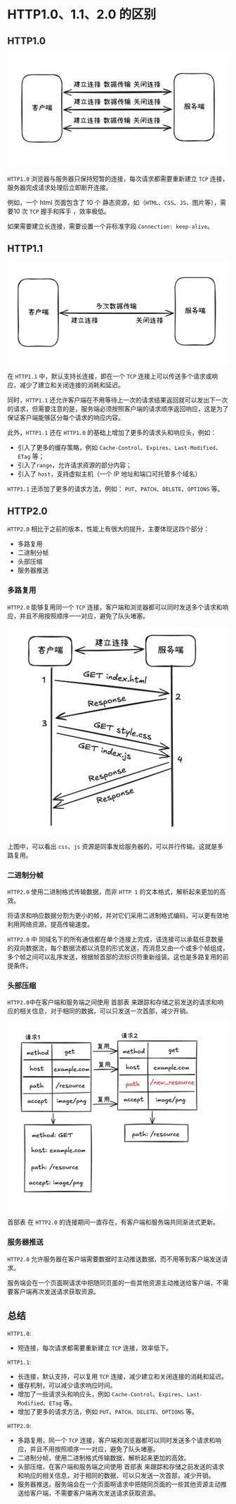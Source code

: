 # HTTP1.0、1.1、2.0 的区别

## HTTP1.0

![20250416002326](https://raw.githubusercontent.com/CodingAndSleeping/picgo/master/20250416002326.png)

`HTTP1.0` 浏览器与服务器只保持短暂的连接，每次请求都需要重新建立 `TCP` 连接，服务器完成请求处理后立即断开连接。

例如，一个 html 页面包含了 10 个 静态资源，如（`HTML`、`CSS`、`JS`、图片等），需要 ​​10 次 `TCP` 握手和挥手 ​​，效率极低。

如果需要建立长连接，需要设置一个非标准字段 `Connection: keep-alive`。

## HTTP1.1

![20250416002534](https://raw.githubusercontent.com/CodingAndSleeping/picgo/master/20250416002534.png)

在 `HTTP1.1` 中，默认支持长连接，即在一个 `TCP` 连接上可以传送多个请求或响应，减少了建立和关闭连接的消耗和延迟。

同时，`HTTP1.1` 还允许客户端在不用等待上一次的请求结果返回就可以发出下一次的请求，但需要注意的是，服务端必须按照客户端的请求顺序返回响应，这是为了保证客户端能够区分每个请求的响应内容。

此外，`HTTP1.1` 还在 `HTTP1.0` 的基础上增加了更多的请求头和响应头，例如：

- 引入了更多的缓存策略，例如 `Cache-Control`、`Expires`、`Last-Modified`、`ETag` 等；
- 引入了`range`，允许请求资源的部分内容；
- 引入了 `host`，支持虚拟主机（一个 IP 地址和端口可托管多个域名）

`HTTP1.1` 还添加了更多的请求方法，例如： `PUT`、`PATCH`、`DELETE`、`OPTIONS` 等。

## HTTP2.0

`HTTP2.0` 相比于之前的版本，性能上有很大的提升，主要体现这四个部分：

- 多路复用
- 二进制分帧
- 头部压缩
- 服务器推送

### 多路复用

`HTTP2.0` 能够复用同一个 `TCP` 连接，客户端和浏览器都可以同时发送多个请求和响应，并且不用按照顺序一一对应，避免了队头堵塞。

![20250416004229](https://raw.githubusercontent.com/CodingAndSleeping/picgo/master/20250416004229.png)

上图中，可以看出 `css`、`js` 资源是同事发给服务器的，可以并行传输。这就是多路复用。

### 二进制分帧

`HTTP2.0` 使用二进制格式传输数据，而非 `HTTP 1` 的文本格式，解析起来更加的高效。

将请求和响应数据分割为更小的帧，并对它们采用二进制格式编码，可以更有效地利用网络资源，提高传输速度。

`HTTP2.0` 中 同域名下的所有通信都在单个连接上完成，该连接可以承载任意数量的双向数据流，每个数据流都以消息的形式发送，而消息又由一个或多个帧组成，多个帧之间可以乱序发送，根据帧首部的流标识符重新组装。这也是多路复用的前提条件。

### 头部压缩

`HTTP2.0`中在客户端和服务端之间使用 首部表 来跟踪和存储之前发送的请求和响应的相关信息，对于相同的数据，可以只发送一次首部，减少开销。

![20250416010018](https://raw.githubusercontent.com/CodingAndSleeping/picgo/master/20250416010018.png)

首部表 在 `HTTP2.0` 的连接期间一直存在，有客户端和服务端共同渐进式更新。

### 服务器推送

`HTTP2.0` 允许服务器在客户端需要数据时主动推送数据，而不用等到客户端发送请求。

服务端会在一个页面啊请求中把随同页面的一些其他资源主动推送给客户端，不需要客户端再次发送请求获取资源。

## 总结

`HTTP1.0`:

- 短连接，每次请求都需要重新建立 `TCP` 连接，效率低下。

`HTTP1.1`:

- 长连接，默认支持，可以复用 `TCP` 连接，减少建立和关闭连接的消耗和延迟。
- 缓存机制，可以减少请求响应时间。
- 增加了一些请求头和响应头，例如 `Cache-Control`、`Expires`、`Last-Modified`、`ETag` 等。
- 增加了更多的请求方法，例如 `PUT`、`PATCH`、`DELETE`、`OPTIONS` 等。

`HTTP2.0`:

- 多路复用，同一个 `TCP` 连接，客户端和浏览器都可以同时发送多个请求和响应，并且不用按照顺序一一对应，避免了队头堵塞。
- 二进制分帧，使用二进制格式传输数据，解析起来更加的高效。
- 头部压缩，在客户端和服务端之间使用 首部表 来跟踪和存储之前发送的请求和响应的相关信息，对于相同的数据，可以只发送一次首部，减少开销。
- 服务器推送，服务端会在一个页面啊请求中把随同页面的一些其他资源主动推送给客户端，不需要客户端再次发送请求获取资源。
